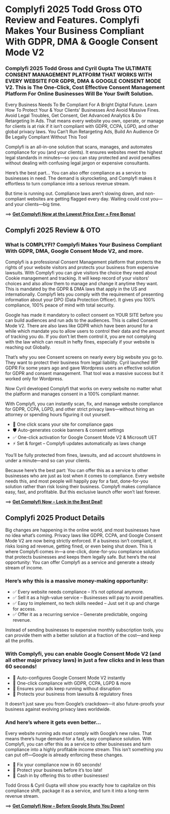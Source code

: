 # Complyfi 2025 Todd Gross OTO Review and Features. Complyfi Makes Your Business Compliant With GDPR, DMA & Google Consent Mode V2

### Complyfi 2025 Todd Gross and Cyril Gupta The ULTIMATE CONSENT MANAGEMENT PLATFORM THAT WORKS WITH EVERY WEBSITE FOR GDPR, DMA & GOOGLE CONSENT MODE V2. This is The One-Click, Cost Effective Consent Management Platform For Online Businesses Will Be Your Swift Solution. 

Every Business Needs To Be Compliant For A Bright Digital Future. Learn How To Protect Your & Your Clients' Businesses And Avoid Massive Fines. Avoid Legal Troubles, Get Consent, Get Advanced
Analytics & Do Retargeting In Ads. That means every website you own, operate, or manage for clients is at risk if it isn’t compliant with GDPR, CCPA, LGPD, and other global privacy laws. You Can’t Run Retargeting Ads, Build An Audience Or Be Legally Compliant Without This Tool

Complyfi is an all-in-one solution that scans, manages, and automates compliance for you (and your clients). It ensures websites meet the highest legal standards in minutes—so you can stay protected and avoid penalties without dealing with confusing legal jargon or expensive consultants.

Here’s the best part… You can also offer compliance as a service to businesses in need. The demand is skyrocketing, and Complyfi makes it effortless to turn compliance into a serious revenue stream.

But time is running out. Compliance laws aren’t slowing down, and non-compliant websites are getting flagged every day. Waiting could cost you—and your clients—big time.

==> [**Get Complyfi Now at the Lowest Price Ever + Free Bonus!**](https://jvz3.com/c/25336/415497/)


## Complyfi 2025 Review & OTO

### What Is COMPLYFI? Complyfi Makes Your Business Compliant With GDPR, DMA, Google Consent Mode V2, and more. 

Complyfi is a professional Consent Management platform that protects the rights of your website visitors and protects your business from expensive lawsuits. With Complyfi you can give visitors the choice they need about Cookie management and tracking.
It will keep record of your visitors’ choices and also allow them to manage and change it anytime they want. This is mandated by the GDPR & DMA laws that apply in the US and internationally.
Complyfi lets you comply with the requirement of presenting information about your DPO (Data Protection Officer). It gives you 100% compliance, 100% peace of mind with total security.

Google has made it mandatory to collect consent on YOUR SITE before you can build audiences and run ads to the audiences. This is called Consent Mode V2.
There are also laws like GDPR which have been around for a while which mandate you to allow users to control their data and the amount of tracking you do. If you don’t let them control it, you are not complying with the law which can result in hefty fines, especially if your website is reaching out Globally.

That’s why you see Consent screens on nearly every big website you go to. They want to protect their business from legal liability.
Cyril launched WP GDPR Fix some years ago and gave Wordpress users an effective solution for GDPR and consent management. That tool was a massive success but it worked only for Wordpress.

Now Cyril developed Complyfi that works on every website no matter what the platform and manages consent in a 100% compliant manner.

With Complyfi, you can instantly scan, fix, and manage website compliance for GDPR, CCPA, LGPD, and other strict privacy laws—without hiring an attorney or spending hours figuring it out yourself.

- 🚀 One click scans your site for compliance gaps
- 🛡️ Auto-generates cookie banners & consent settings
- ✅ One-click activation for Google Consent Mode V2 & Microsoft UET
- ⚡ Set & forget – Complyfi updates automatically as laws change

You’ll be fully protected from fines, lawsuits, and ad account shutdowns in under a minute—and so can your clients.

Because here’s the best part: You can offer this as a service to other businesses who are just as lost when it comes to compliance. Every website needs this, and most people will happily pay for a fast, done-for-you solution rather than risk losing their business.
Complyfi makes compliance easy, fast, and profitable. But this exclusive launch offer won’t last forever.

==> [**Get Complyfi Now – Lock in the Best Deal!**](https://jvz3.com/c/25336/415497/)


## Complyfi 2025 Product Details

Big changes are happening in the online world, and most businesses have no idea what’s coming. Privacy laws like GDPR, CCPA, and Google Consent Mode V2 are now being strictly enforced. If a business isn’t compliant, it risks losing ad revenue, getting fined, or even being shut down.
This is where Complyfi comes in—a one-click, done-for-you compliance solution that protects businesses and keeps them legally safe. But here’s the real opportunity: You can offer Complyfi as a service and generate a steady stream of income.

### Here’s why this is a massive money-making opportunity:
- ✅ Every website needs compliance – It’s not optional anymore.
- ✅ Sell it as a high-value service – Businesses will pay to avoid penalties.
- ✅ Easy to implement, no tech skills needed – Just set it up and charge for access.
- ✅ Offer it as a recurring service – Generate predictable, ongoing revenue.

Instead of sending businesses to expensive monthly subscription tools, you can provide them with a better solution at a fraction of the cost—and keep all the profits.

### With Complyfi, you can enable Google Consent Mode V2 (and all other major privacy laws) in just a few clicks and in less than 60 seconds!

- 🔹 Auto-configures Google Consent Mode V2 instantly
- 🔹 One-click compliance with GDPR, CCPA, LGPD & more
- 🔹 Ensures your ads keep running without disruption
- 🔹 Protects your business from lawsuits & regulatory fines

It doesn’t just save you from Google’s crackdown—it also future-proofs your business against evolving privacy laws worldwide.

### And here’s where it gets even better…
Every website running ads must comply with Google’s new rules. That means there’s huge demand for a fast, easy compliance solution. With Complyfi, you can offer this as a service to other businesses and turn compliance into a highly profitable income stream.
This isn’t something you can put off—Google is already enforcing these changes.

- 🔹 Fix your compliance now in 60 seconds!
- 🔹 Protect your business before it’s too late!
- 🔹 Cash in by offering this to other businesses!

Todd Gross & Cyril Gupta will show you exactly how to capitalize on this compliance shift, package it as a service, and turn it into a long-term revenue stream.

==> [**Get Complyfi Now – Before Google Shuts You Down!**](https://jvz3.com/c/25336/415497/)




